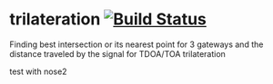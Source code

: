 # trilateration [![Build Status](https://travis-ci.org/robinroyer/trilateration.svg?branch=master)](https://travis-ci.org/robinroyer/trilateration)
Finding best intersection or its nearest point for 3 gateways and the distance traveled by the signal for TDOA/TOA trilateration


test with nose2